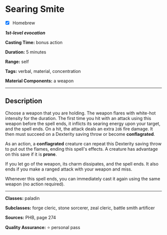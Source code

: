 # Searing Smite

- [x] Homebrew

***1st-level evocation***

**Casting Time:** bonus action

**Duration:** 5 minutes

**Range:** self

**Tags:** verbal, material, concentration

**Material Components:** a weapon

---

## Description
Choose a weapon that you are holding.
The weapon flares with white-hot intensity for the duration.
The first time you hit with an attack using this weapon before the spell ends, it inflicts its searing energy upon your target, and the spell ends.
On a hit, the attack deals an extra `2d6` fire damage.
It then must succeed on a Dexterity saving throw or become **conflagrated**.

As an action, a **conflagrated** creature can repeat this Dexterity saving throw to put out the flames, ending this spell's effects.
A creature has advantage on this save if it is **prone**.

If you let go of the weapon, its charm dissipates, and the spell ends.
It also ends if you make a ranged attack with your weapon and miss.

Whenever this spell ends, you can immediately cast it again using the same weapon (no action required).

---

**Classes:** paladin

**Subclasses:** forge cleric, stone sorcerer, zeal cleric, battle smith artificer

**Sources:** PHB, page 274

**Quality Assurance:** :star: personal pass
